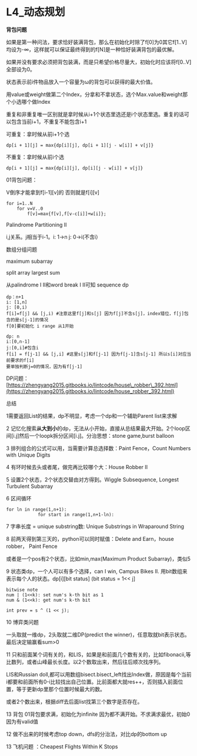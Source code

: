 # L4\_动态规划

**背包问题**

如果是第一种问法，要求恰好装满背包，那么在初始化时除了f\[0\]为0其它f\[1..V\]均设为-∞，这样就可以保证最终得到的f\[N\]是一种恰好装满背包的最优解。

如果并没有要求必须把背包装满，而是只希望价格尽量大，初始化时应该将f\[0..V\]全部设为0。

状态表示前i件物品放入一个容量为ω的背包可以获得的最大价值。

用value或weight做第二个Index，分拿和不拿状态，选个Max.value和weight那个小选哪个做Index

重复和非重复唯一区别就是拿时候从i+1个状态里选还是i个状态里选。重复的话可以包含当前i+1，不重复不能包含i+1

可重复：拿时候从前i+1个选

```text
dp[i + 1][j] = max{dp[i][j], dp[i + 1][j - w[i]] + v[j]}
```

不重复：拿时候从前i个选

```text
dp[i + 1][j] = max{dp[i][j], dp[i][j - w[i]] + v[j]}
```

01背包问题：

V倒序才能拿到f\[i-1\]\[v\]的 否则就是f\[i\]\[v\]

```text
for i=1..N
    for v=V..0
        f[v]=max{f[v],f[v-c[i]]+w[i]};
```

Palindrome Partitioning II

i,j关系。j相当于i-1。i: 1-&gt;n j: 0-&gt;i\(不含i）

数组分组问题

maximum subarray

split array largest sum

从palindrome I II和word break I II可知 sequence dp

```text
dp：n+1
i: [1,n]
j: [0,i)
f[i]=f[j] && [j,i) #注意这里f[j]和s[j] 因为f[j]不含s[j]，index错位，f[j]包含的是s[j-1]的情况
f[0]要初始化 i range 从1开始
```

```text
dp: n
i:[0,n-1]
j:[0,i]#包含i
f[i] = f[j-1] && [j,i] #这里s[j]和f[j-1] 因为f[j-1]含s[j-1] 所以s[i]对应当前要求的f[i]
要单独判断j=0的情况，因为有f[j-1]
```

DP问题：[https://zhengyang2015.gitbooks.io/lintcode/house\_robber\_392.html](https://zhengyang2015.gitbooks.io/lintcode/house_robber_392.html)

总结

1需要返回List的结果，dp不明显，考虑一个dp和一个辅助Parent list来求解

2 记忆化搜索**从大到小**的dp，无法从小开始，直接从总结果最大开始。2个loop区间\[i.j\]然后一个loopk拆分区间\[i.j\]。分治思想：stone game,burst balloon

3 排列组合的公式可以用，当需要计算总选择数：Paint Fence，Count Numbers with Unique Digits

4 有环时候去头或者尾，做完再比较哪个大：House Robber II

5 设置2个状态，2个状态交替由对方得到。Wiggle Subsequence, Longest Turbulent Subarray

6 区间循环

```text
for ln in range(1,n+1):            
            for start in range(1,n+1-ln):
```

7 字串长度 = unique substring数: Unique Substrings in Wraparound String

8 前两天得到第三天的，python可以同时赋值：Delete and Earn，house robber， Paint Fence

或者是一个pos有2个状态，比如min,max\(Maximum Product Subarray\)，类似5

9 状态类dp，一个人可以有多个选择，can I win, Campus Bikes II. 用bit数组来表示每个人的状态。dp\[i\]\[bit status\] \(bit status = 1&lt;&lt; j\]

```text
bitwise note
num | (1<<k): set num's k-th bit as 1
num & (1<<k): get num's k-th bit

int prev = s ^ (1 << j);
```

10 博弈类问题

一头取就一维dp，2头取就二维DP\(predict the winner\)，任意取就bit表示状态。 最后决定输赢看sum&gt;0

11 只和前面某个词有关的，和LIS，如果是和前面几个数有关的，比如fibonacii,等比数列，或者山峰最长长度。以2个数取出来，然后往后顺次找序列。

LIS和Russian doll,都可以用数组bisect.bisect\_left找出Index做，原因是每个当前i都要和前面所有0-i比较找出自己位置。比前面都大就res++，否则插入前面位置，等于更新dp里那个位置时候最大的数。

或者2个数出来，根据diff去后面list找第三个数字是否存在。

13 背包 01背包要求满，初始化为infinite 因为都不满开始。不求满求最优，初始0因为有valid值

12 做不出来的时候考虑top down，dfs的分治法，对比dp的bottom up

13 飞机问题 ：Cheapest Flights Within K Stops

